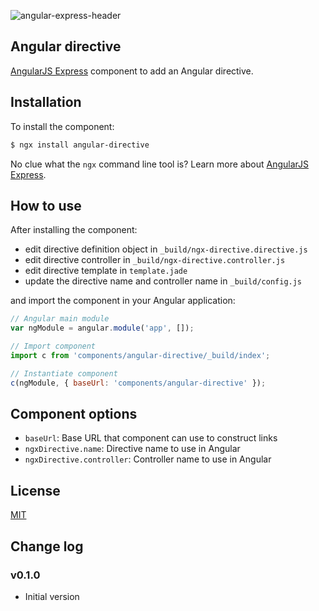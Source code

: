 ![angular-express-header](https://cloud.githubusercontent.com/assets/1859381/8266502/d94e93ce-1731-11e5-9b9d-9b9e58c5369f.png)

## Angular directive

[AngularJS Express](https://github.com/angular-express/angular-express) component to add an Angular directive.

## Installation

To install the component:

```bash
$ ngx install angular-directive
```

No clue what the `ngx` command line tool is? Learn more about [AngularJS Express](https://github.com/angular-express/angular-express).

## How to use

After installing the component:

- edit directive definition object in `_build/ngx-directive.directive.js`
- edit directive controller in `_build/ngx-directive.controller.js`
- edit directive template in `template.jade`
- update the directive name and controller name in `_build/config.js`

and import the component in your Angular application:

```javascript
// Angular main module
var ngModule = angular.module('app', []);

// Import component
import c from 'components/angular-directive/_build/index';

// Instantiate component
c(ngModule, { baseUrl: 'components/angular-directive' });
```

## Component options

- `baseUrl`: Base URL that component can use to construct links
- `ngxDirective.name`: Directive name to use in Angular
- `ngxDirective.controller`: Controller name to use in Angular

## License

[MIT](LICENSE)

## Change log

### v0.1.0

- Initial version
